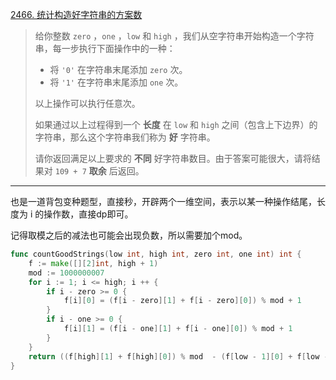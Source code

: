 [2466. 统计构造好字符串的方案数](https://leetcode.cn/problems/count-ways-to-build-good-strings/)

> 给你整数 `zero` ，`one` ，`low` 和 `high` ，我们从空字符串开始构造一个字符串，每一步执行下面操作中的一种：
>
> - 将 `'0'` 在字符串末尾添加 `zero` 次。
> - 将 `'1'` 在字符串末尾添加 `one` 次。
>
> 以上操作可以执行任意次。
>
> 如果通过以上过程得到一个 **长度** 在 `low` 和 `high` 之间（包含上下边界）的字符串，那么这个字符串我们称为 **好** 字符串。
>
> 请你返回满足以上要求的 **不同** 好字符串数目。由于答案可能很大，请将结果对 `109 + 7` **取余** 后返回。

---

也是一道背包变种题型，直接秒，开辟两个一维空间，表示以某一种操作结尾，长度为 i 的操作数，直接dp即可。

记得取模之后的减法也可能会出现负数，所以需要加个mod。

```go
func countGoodStrings(low int, high int, zero int, one int) int {
    f := make([][2]int, high + 1)
    mod := 1000000007
    for i := 1; i <= high; i ++ {
        if i - zero >= 0 {
            f[i][0] = (f[i - zero][1] + f[i - zero][0]) % mod + 1
        }
        if i - one >= 0 {
            f[i][1] = (f[i - one][1] + f[i - one][0]) % mod + 1
        }
    }
    return ((f[high][1] + f[high][0]) % mod  - (f[low - 1][0] + f[low - 1][1]) % mod + mod) % mod
}
```

